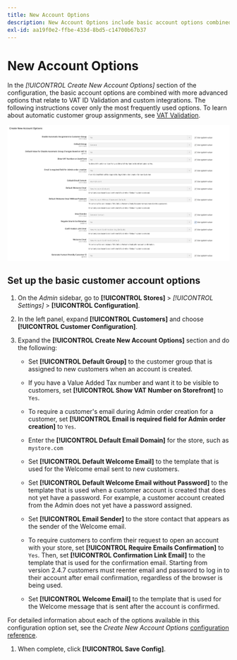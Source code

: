 ```yaml
---
title: New Account Options
description: New Account Options include basic account options combined with advanced options.
exl-id: aa19f0e2-ffbe-433d-8bd5-c14700b67b37
---
```

# New Account Options

In the _[!UICONTROL Create New Account Options]_ section of the configuration, the basic account options are combined with more advanced options that relate to VAT ID Validation and custom integrations. The following instructions cover only the most frequently used options. To learn about automatic customer group assignments, see [VAT Validation](../stores-purchase/vat.md).

![Create New Account Options](assets/customer-configuration-create-new-account-options.png)<!-- zoom -->

## Set up the basic customer account options

1. On the _Admin_ sidebar, go to **[!UICONTROL Stores]** > _[!UICONTROL Settings]_ > **[!UICONTROL Configuration]**.

1. In the left panel, expand **[!UICONTROL Customers]** and choose **[!UICONTROL Customer Configuration]**.

1. Expand the **[!UICONTROL Create New Account Options]** section and do the following:

   - Set **[!UICONTROL Default Group]** to the customer group that is assigned to new customers when an account is created.

   - If you have a Value Added Tax number and want it to be visible to customers, set **[!UICONTROL Show VAT Number on Storefront]** to `Yes`.

   - To require a customer's email during Admin order creation for a customer, set **[!UICONTROL Email is required field for Admin order creation]** to `Yes`.

   - Enter the **[!UICONTROL Default Email Domain]** for the store, such as `mystore.com`

   - Set **[!UICONTROL Default Welcome Email]** to the template that is used for the Welcome email sent to new customers.

   - Set **[!UICONTROL Default Welcome Email without Password]** to the template that is used when a customer account is created that does not yet have a password. For example, a customer account created from the Admin does not yet have a password assigned.

   - Set **[!UICONTROL Email Sender]** to the store contact that appears as the sender of the Welcome email.

   - To require customers to confirm their request to open an account with your store, set **[!UICONTROL Require Emails Confirmation]** to `Yes`. Then, set **[!UICONTROL Confirmation Link Email]** to the template that is used for the confirmation email. Starting from version 2.4.7 customers must reenter email and password to log in to their account after email confirmation, regardless of the browser is being used.

   - Set **[!UICONTROL Welcome Email]** to the template that is used for the Welcome message that is sent after the account is confirmed.

  For detailed information about each of the options available in this configuration option set, see the _Create New Account Options_ [configuration reference](../configuration-reference/customers/customer-configuration.md).

1. When complete, click **[!UICONTROL Save Config]**.
